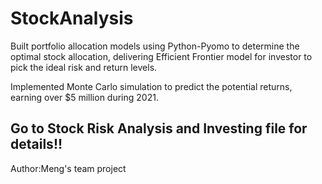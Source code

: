 # StockAnalysis
Built portfolio allocation models using Python-Pyomo to determine the optimal stock allocation, delivering Efficient Frontier model for investor to pick the ideal risk and return levels.

Implemented Monte Carlo simulation to predict the potential returns, earning over $5 million during 2021.

## Go to Stock Risk Analysis and Investing file for details!!

Author:Meng's team project
